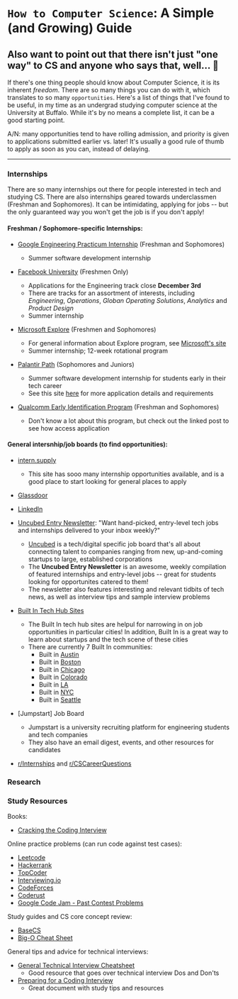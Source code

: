 # `How to Computer Science`: A Simple (and Growing) Guide
## Also want to point out that there isn't just "one way" to CS and anyone who says that, well... :eyes:

If there's one thing people should know about Computer Science, it is its inherent *freedom*. There are so many things you can do with it, which translates to so many `opportunities`. Here's a list of things that I've found to be useful, in my time as an undergrad studying computer science at the University at Buffalo. While it's by no means a complete list, it can be a good starting point. 

A/N: many opportunities tend to have rolling admission, and priority is given to applications submitted earlier vs. later! It's usually a good rule of thumb to apply as soon as you can, instead of delaying.

---
### Internships
There are so many internships out there for people interested in tech and studying CS. There are also internships geared towards underclassmen (Freshman and Sophomores). It can be intimidating, applying for jobs -- but the only guaranteed way you won't get the job is if you don't apply!

#### Freshman / Sophomore-specific Internships:
* [Google Engineering Practicum Internship](https://careers.google.com/jobs#!t=jo&jid=/company/engineering-practicum-intern-summer-2019-1600-amphitheatre-pkwy-mountain-view-ca-4271710018) (Freshman and Sophomores)
  * Summer software development internship 

* [Facebook University](https://www.facebook.com/careers/students-and-grads/students) (Freshmen Only)
  * Applications for the Engineering track close **December 3rd**
  * There are tracks for an assortment of interests, including *Engineering*, *Operations*, *Globan Operating Solutions*, *Analytics* and *Product Design*
  * Summer internship

* [Microsoft Explore](https://careers.microsoft.com/us/en/job/475698/Internship-Opportunities-for-Students-Explore-Microsoft-Internship-Program?jobsource=directemployers&utm_source=directemployers&utm_medium=directemployers&utm_campaign=directemployers-feed#NewYorkNY) (Freshmen and Sophomores)
  * For general information about Explore program, see [Microsoft's site](https://careers.microsoft.com/us/en/usexploremicrosoftprogram)
  * Summer internship; 12-week rotational program 
  
* [Palantir Path](https://www.palantir.com/students/path/) (Sophomores and Juniors)
  * Summer software development internship for students early in their tech career
  * See this site [here](https://startup.jobs/147462-palantir-path-at-palantir) for more application details and requirements
  
* [Qualcomm Early Identification Program](https://www.quora.com/When-does-Qualcomms-early-identification-program-application-open-up) (Freshman and Sophomores)
  * Don't know a lot about this program, but check out the linked post to see how access application 

#### General intersnhip/job boards (to find opportunities): 
* [intern.supply](intern.supply)
  * This site has sooo many internship opportunities available, and is a good place to start looking for general places to apply

* [Glassdoor](Glassdoor.com)

* [LinkedIn](Linkedin.com)

* [Uncubed Entry Newsletter](https://uncubed.com/entry/sign-up/): "Want hand-picked, entry-level tech jobs and internships delivered to your inbox weekly?"
  * [Uncubed](Uncubed.com) is a tech/digital specific job board that's all about connecting talent to companies ranging from new, up-and-coming startups to large, established corporations
  * The **Uncubed Entry Newsletter** is an awesome, weekly compilation of featured internships and entry-level jobs -- great for students looking for opportunites catered to them! 
  * The newsletter also features interesting and relevant tidbits of tech news, as well as interview tips and sample interview problems
  
* [Built In Tech Hub Sites](https://builtin.com/tech-hubs)
  * The Built In tech hub sites are helpul for narrowing in on job opportunities in particular cities! In addition, Built In is a great way to learn about startups and the tech scene of these cities
  * There are currently 7 Built In communities:
    * Built in [Austin](https://www.builtinaustin.com/)
    * Built in [Boston](https://www.builtinboston.com/)
    * Built in [Chicago](https://www.builtinchicago.org/)
    * Built in [Colorado](https://www.builtincolorado.com/)
    * Built in [LA](https://www.builtinla.com/)
    * Built in [NYC](https://www.builtinnyc.com/)
    * Built in [Seattle](https://www.builtinseattle.com/)    

* [Jumpstart] Job Board
  * Jumpstart is a university recruiting platform for engineering students and tech companies
  * They also have an email digest, events, and other resources for candidates
    
* [r/Internships](https://www.reddit.com/r/internships/) and [r/CSCareerQuestions](https://www.reddit.com/r/cscareerquestions/)
  
### Research 

### Study Resources
Books: 
* [Cracking the Coding Interview](http://www.crackingthecodinginterview.com/)

Online practice problems (can run code against test cases): 
* [Leetcode](https://leetcode.com/) 
* [Hackerrank](https://www.hackerrank.com/)
* [TopCoder](topcoder.cmo)
* [Interviewing.io](Interviewing.io)
* [CodeForces](https://codeforces.com/)
* [Coderust](coderust.com)
* [Google Code Jam - Past Contest Problems](https://code.google.com/codejam/past-contests)

Study guides and CS core concept review:
* [BaseCS](https://medium.com/basecs)
* [Big-O Cheat Sheet](http://bigocheatsheet.com/)

General tips and advice for technical interviews:
* [General Technical Interview Cheatsheet](https://github.com/yangshun/tech-interview-handbook/blob/master/preparing/cheatsheet.md)
  * Good resource that goes over technical interview Dos and Don'ts
* [Preparing for a Coding Interview](https://github.com/yangshun/tech-interview-handbook/tree/master/preparing)
  * Great document with study tips and resources
